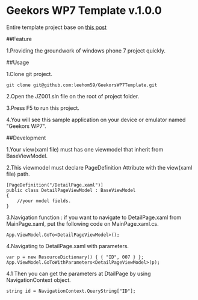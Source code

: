 Geekors WP7 Template v.1.0.0
==========================

Entire template project base on <a href="http://www.novanet.no/blog/yngve-bakken-nilsen/dates/2012/3/wp7-boilerplate/" target="_blank">this post</a>

##Feature

1.Providing the groundwork of windows phone 7 project quickly.

##Usage

1.Clone git project.
	
	git clone git@github.com:leehom59/GeekorsWP7Template.git
	
2.Open the JZ001.sln file on the root of project folder.
	
3.Press F5 to run this project.

4.You will see this sample application on your device or emulator named "Geekors WP7".

##Development

1.Your view(xaml file) must has one viewmodel that inherit from BaseViewModel.

2.This viewmodel must declare PageDefinition Attribute with the view(xaml file) path.
	
	[PageDefinition("/DetailPage.xaml")]
    public class DetailPageViewModel : BaseViewModel
	{
		//your model fields.
	}
	
3.Navigation function : if you want to navigate to DetailPage.xaml from MainPage.xaml, put the following code on MainPage.xaml.cs.
	
	App.ViewModel.GoTo<DetailPageViewModel>();

4.Navigating to DetailPage.xaml with parameters.

	var p = new ResourceDictionary() { { "ID", 007 } };
    App.ViewModel.GoToWithParameters<DetailPageViewModel>(p);

4.1 Then you can get the parameters at DtailPage by using NavigationContext object.

	string id = NavigationContext.QueryString["ID"];
	
